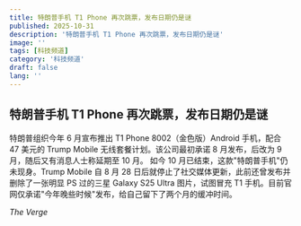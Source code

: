 ```yaml
---
title: 特朗普手机 T1 Phone 再次跳票，发布日期仍是谜
published: 2025-10-31
description: '特朗普手机 T1 Phone 再次跳票，发布日期仍是谜'
image: ''
tags: [科技频道]
category: '科技频道'
draft: false
lang: ''
---
```


## 特朗普手机 T1 Phone 再次跳票，发布日期仍是谜

特朗普组织今年 6 月宣布推出 T1 Phone 8002（金色版）Android 手机，配合 47 美元的 Trump Mobile 无线套餐计划。该公司最初承诺 8 月发布，后改为 9 月，随后又有消息人士称延期至 10 月。
如今 10 月已结束，这款"特朗普手机"仍未现身。Trump Mobile 自 8 月 28 日后就停止了社交媒体更新，此前还曾发布并删除了一张明显 PS 过的三星 Galaxy S25 Ultra 图片，试图冒充 T1 手机。目前官网仅承诺"今年晚些时候"发布，给自己留下了两个月的缓冲时间。

*The Verge*
